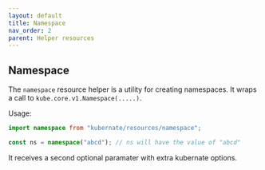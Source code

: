 ```yaml
---
layout: default
title: Namespace
nav_order: 2
parent: Helper resources
---
```


## Namespace

The `namespace` resource helper is a utility for creating namespaces. It wraps a call to `kube.core.v1.Namespace(.....)`.

Usage:

```typescript
import namespace from "kubernate/resources/namespace";

const ns = namespace("abcd"); // ns will have the value of "abcd"
```

It receives a second optional paramater with extra kubernate options.
